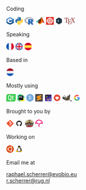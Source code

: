 
Coding  

<img src="icons/cpp.png" width="20" height="20"> <img src="icons/python.png" width="20" height="20"> <img src="icons/r.png" width="25" height="20"> <img src="icons/matlab.png" width="25" height="20"> <img src="icons/mathematica.png" width="20" height="20"> <img src="icons/bash.png" width="20" height="20"> <img src="icons/tex.png" width="30" height="20">  

Speaking  

<img src="icons/france.png" width="20" height="20"> <img src="icons/united-kingdom.png" width="20" height="20"> <img src="icons/spain.png" width="20" height="20">

Based in  

<img src="icons/netherlands.png" width="20" height="20">

Mostly using  

<img src="icons/qtcreator.png" width="25" height="20"> <img src="icons/pycharm.png" width="20" height="20"> <img src="icons/rstudio.png" width="20" height="20"> <img src="icons/sublime.svg" width="20" height="20"> <img src="icons/texstudio.png" width="20" height="20"> <img src="icons/inkscape.png" width="20" height="20"> <img src="icons/gimp.png" width="25" height="20"> <img src="icons/google.png" width="20" height="20">

Brought to you by  

<img src="icons/git.png" width="20" height="20"> <img src="icons/github.png" width="20" height="20"> <img src="icons/travis.svg" width="25" height="20"> <img src="icons/codecov.png" width="20" height="20">

Working on  

<img src="icons/ubuntu.png" width="20" height="20"> <img src="icons/linux.png" width="20" height="20"> 

Email me at  

raphael.scherrer@evobio.eu  
r.scherrer@rug.nl
